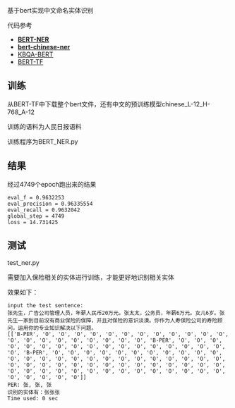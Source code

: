 基于bert实现中文命名实体识别


代码参考

- **[BERT-NER](https://github.com/kyzhouhzau/BERT-NER)**
- **[bert-chinese-ner](https://github.com/ProHiryu/bert-chinese-ner)**
- [KBQA-BERT](https://github.com/WenRichard/KBQA-BERT)
- [BERT-TF](https://github.com/google-research/bert)

## 训练
从BERT-TF中下载整个bert文件，还有中文的预训练模型chinese_L-12_H-768_A-12

训练的语料为人民日报语料

训练程序为BERT_NER.py

## 结果

经过4749个epoch跑出来的结果

```
eval_f = 0.9632253
eval_precision = 0.96335554
eval_recall = 0.9632042
global_step = 4749
loss = 14.731425
```
## 测试
test_ner.py

需要加入保险相关的实体进行训练，才能更好地识别相关实体

效果如下：
```
input the test sentence:
张先生，广告公司管理人员，年薪人民币20万元。张太太，公务员，年薪6万元。女儿6岁。张先生一家到目前没有商业保险的保障，并且对保险的意识淡漠。你作为人寿保险公司的寿险顾问，运用你的专业知识解决以下问题。
[['B-PER', 'O', 'O', 'O', 'O', 'O', 'O', 'O', 'O', 'O', 'O', 'O', 'O', 'O', 'O', 'O', 'O', 'O', 'O', 'O', 'O', 'O', 'B-PER', 'O', 'O', 'O', 'O', 'O', 'O', 'O', 'O', 'O', 'O', 'O', 'O', 'O', 'O', 'O', 'O', 'O', 'O', 'B-PER', 'O', 'O', 'O', 'O', 'O', 'O', 'O', 'O', 'O', 'O', 'O', 'O', 'O', 'O', 'O', 'O', 'O', 'O', 'O', 'O', 'O', 'O', 'O', 'O', 'O', 'O', 'O', 'O', 'O', 'O', 'O', 'O', 'O', 'O', 'O', 'O', 'O', 'O', 'O', 'O', 'O', 'O', 'O', 'O', 'O', 'O', 'O', 'O', 'O', 'O', 'O', 'O', 'O', 'O', 'O', 'O', 'O', 'O']]
PER: 张, 张, 张
识别的实体有：张张张
Time used: 0 sec
```
